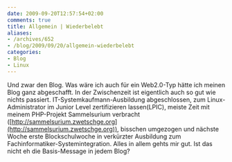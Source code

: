 ```yaml
---
date: 2009-09-20T12:57:54+02:00
comments: true
title: Allgemein | Wiederbelebt
aliases:
- /archives/652
- /blog/2009/09/20/allgemein-wiederbelebt
categories:
- Blog
- Linux
---
```


Und zwar den Blog. Was wäre ich auch für ein Web2.0-Typ hätte ich meinen
Blog ganz abgeschafft. In der Zwischenzeit ist eigentlich auch so gut wie
nichts passiert. IT-Systemkaufmann-Ausbildung abgeschlossen, zum
Linux-Administrator im Junior Level zertifizieren lassen(LPIC), meiste Zeit
mit meinem PHP-Projekt Sammelsurium verbracht
([http://sammelsurium.zwetschge.org](http://sammelsurium.zwetschge.org)),
bisschen umgezogen und nächste Woche erste Blockschulwoche in verkürzter
Ausbildung zum Fachinformatiker-Systemintegration. Alles in allem gehts mir
gut. Ist das nicht eh die Basis-Message in jedem Blog?

